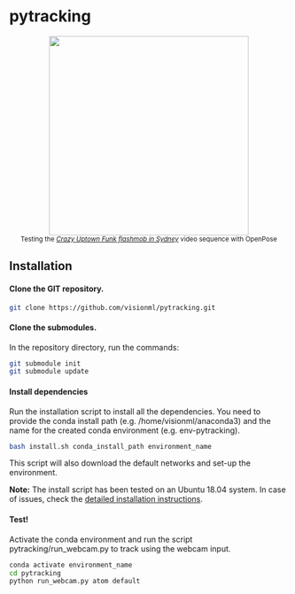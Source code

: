 # pytracking

<p align="center">
    <img src="doc/media/dance_foot.gif", width="360">
    <br>
    <sup>Testing the <a href="https://www.youtube.com/watch?v=T8x8i1KkYGk" target="_blank"><i>Crazy Uptown Funk flashmob in Sydney</i></a> video sequence with OpenPose</sup>
</p>

## Installation

#### Clone the GIT repository.  
```bash
git clone https://github.com/visionml/pytracking.git
```
   
#### Clone the submodules.  
In the repository directory, run the commands:  
```bash
git submodule init  
git submodule update
```  
#### Install dependencies
Run the installation script to install all the dependencies. You need to provide the conda install path (e.g. /home/visionml/anaconda3) and the name for the created conda environment (e.g. env-pytracking).  
```bash
bash install.sh conda_install_path environment_name
```  
This script will also download the default networks and set-up the environment.  

**Note:** The install script has been tested on an Ubuntu 18.04 system. In case of issues, check the [detailed installation instructions](). 


#### Test!
Activate the conda environment and run the script pytracking/run_webcam.py to track using the webcam input.  
```bash
conda activate environment_name
cd pytracking
python run_webcam.py atom default    
```  

